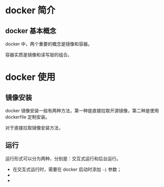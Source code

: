 # docker 简介

## docker 基本概念

docker 中，两个重要的概念是镜像和容器。

容器实质是镜像和读写层的组合。

# docker 使用

## 镜像安装

docker 镜像安装一般有两种方法，第一种是直接拉取开源镜像，第二种是使用 dockerfile 定制安装。

对于直接拉取镜像安装方法，

## 运行

运行形式可以分为两种，分别是：交互式运行和后台运行。

* 在交互式运行时，需要在 docker 启动时添加 `-i` 参数；
* 
* 
